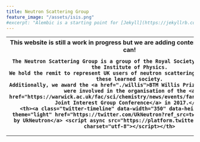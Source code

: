```yaml
---
title: Neutron Scattering Group
feature_image: "/assets/isis.png"
#excerpt: "Alembic is a starting point for [Jekyll](https://jekyllrb.com/) projects. Rather than starting from scratch, this boilerplate is designed to get the ball rolling immediately. Install it, configure it, tweak it, push it."
---
```

<table style="width:100%">
  <tr>
    <th>This website is still a work in progress but we are adding content as quickly as we can!

    The Neutron Scattering Group is a group of the Royal Society of Chemistry and the Institute of Physics.
    We hold the remit to represent UK users of neutron scattering techniques within these learned society.
    Additionally, we award the <a href="./willis">BTM Willis Prize</a> annually and were involved in the organisation of the <a href="https://warwick.ac.uk/fac/sci/chemistry/news/events/faraday2017/">Faraday Joint Interest Group Conference</a> in 2017.</th>
    <th><a class="twitter-timeline" data-width="350" data-height="500" data-theme="light" href="https://twitter.com/UkNeutron?ref_src=twsrc%5Etfw">Tweets by UkNeutron</a> <script async src="https://platform.twitter.com/widgets.js" charset="utf-8"></script></th>
  </tr>
</table>
